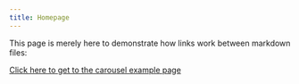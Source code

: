 ```yaml
---
title: Homepage
---
```


This page is merely here to demonstrate how links work between markdown files:

[Click here to get to the carousel example page](/example.html)
